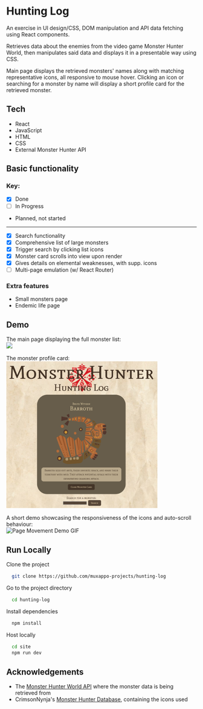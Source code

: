 # Hunting Log

An exercise in UI design/CSS, DOM manipulation and API data fetching using React components.

Retrieves data about the enemies from the video game Monster Hunter World, then manipulates said data and displays it in a presentable way using CSS.

Main page displays the retrieved monsters' names along with matching representative icons, all responsive to mouse hover. Clicking an icon or searching for a monster by name will display a short profile card for the retrieved monster.

## Tech

- React
- JavaScript
- HTML
- CSS
- External Monster Hunter API

## Basic functionality

### Key:

- [x] Done
- [ ] In Progress
- Planned, not started

---

- [x] Search functionality
- [x] Comprehensive list of large monsters
- [x] Trigger search by clicking list icons
- [x] Monster card scrolls into view upon render
- [x] Gives details on elemental weaknesses, with supp. icons
- [ ] Multi-page emulation (w/ React Router)

### Extra features

- Small monsters page
- Endemic life page

## Demo

The main page displaying the full monster list: <br>
<img src="site/demo/main_page.png" width=500 />

The monster profile card: <br>
<img src="site/demo/monster_card.png?raw=true" width=400 />

A short demo showcasing the responsiveness of the icons and auto-scroll behaviour: <br>
![Page Movement Demo GIF](site/demo/8316m8.gif?raw=true "Movement Demo")

## Run Locally

Clone the project

```bash
  git clone https://github.com/muxappo-projects/hunting-log
```

Go to the project directory

```bash
  cd hunting-log
```

Install dependencies

```bash
  npm install
```

Host locally

```bash
  cd site
  npm run dev
```

## Acknowledgements

- The [Monster Hunter World API](https://docs.mhw-db.com/) where the monster data is being retrieved from
- CrimsonNynja's [Monster Hunter Database](https://github.com/CrimsonNynja/monster-hunter-DB), containing the icons used
